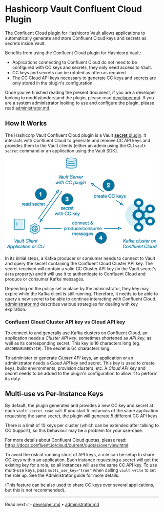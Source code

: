 # Hashicorp Vault Confluent Cloud Plugin

The Confluent Cloud plugin for Hashicorp Vault allows applications to automatically generate and store Confluent Cloud keys and secrets as secrets inside Vault.

Benefits from using the Confluent Cloud plugin for Hashicorp Vault:

- Applications connecting to Confluent Cloud do not need to be configured with CC keys and secrets, they only need access to Vault.
- CC keys and secrets can be rotated as often as required.
- The CC Cloud API keys necessary to generate CC keys and secrets are only stored in the plugin's configuration.

Once you've finished reading the present document, if you are a developer looking to modify/understand the plugin, please read [developer.md](developer.md). If you are a system administrator looking to use and configure the plugin, please read [administrator.md](administrator.md).

## How It Works

The Hashicorp Vault Confluent Cloud plugin is a Vault [**secret** plugin](https://developer.hashicorp.com/vault/docs/plugins). It interacts with Confluent Cloud to generate and remove CC API keys and provides them to the Vault clients (either an admin using the CLI `vault secret` command or an application using the Vault SDK).

![](./img/vault-plugin.png)

In its initial steps, a Kafka producer or consumer needs to connect to Vault and query the secret containing the Confluent Cloud Cluster API key. The secret received will contain a valid CC Cluster API key (in the Vault secret's `data` property) and it will use it to authenticate to Confluent Cloud and produce or consumer Kafka messages. 

Depending on the policy set in place by the administrator, they key may expire while the Kafka client is still running. Therefore, it needs to be able to query a new secret to be able to continue interacting with Confluent Cloud. [administrator.md](administrator.md) describes various strategies for dealing with key expiration. 

### Confluent Cloud Cluster API key vs Cloud API key

To connect to and generally use Kafka clusters on Confluent Cloud, an application needs a *Cluster API key*, sometimes shortened as *API key*, as well as its corresponding secret. This key is 16 characters long (eg. `ABCDENUBU5EOYJCH`). The secret is 64 characters long.

To administer or generate *Cluster API* keys, an application or an administrator needs a *Cloud API* key and secret. This key is used to create keys, build environments, provision clusters, etc. A *Cloud API* key and secret needs to be added to the plugin's configuration to allow it to perform its duty. 

## Multi-use vs Per-Instance Keys

By default, the plugin generates and provides a new CC key and secret at each `vault secret read` call. If you start 5 instances of the same application requesting the same secret, the plugin will generate 5 different CC API keys

There is a limit of 10 keys per cluster (which can be extended after talking to CC Support), so this behaviour may be a problem for your use-case. 

For more details about Confluent Cloud quotas, please read: https://docs.confluent.io/cloud/current/quotas/overview.html

To avoid the risk of running short of API keys, a role can be setup to share CC keys within an application. Each instance requesting a secret will get the existing key for a role, so all instances will use the same CC API key. To use multi-use keys, pass `multi_use_key="true"` when calling `vault write` to set the role up. See the Administrator guide for more details.  

(This feature can be also used to share CC keys over several applications, but this is not recommended).

---
Read next 👉 [developer.md](developer.md) • [administrator.md](administrator.md)
